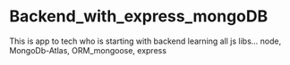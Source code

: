 # Backend_with_express_mongoDB
This is app to tech who is starting with backend learning all js libs... node, MongoDb-Atlas, ORM_mongoose, express 
